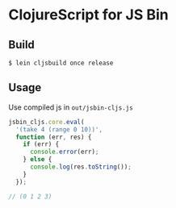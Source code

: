 # ClojureScript for JS Bin

## Build

`$ lein cljsbuild once release`

## Usage

Use compiled js in `out/jsbin-cljs.js`

```javascript
jsbin_cljs.core.eval(
  '(take 4 (range 0 10))',
  function (err, res) {
    if (err) {
      console.error(err);
    } else {
      console.log(res.toString());
    }
  });

// (0 1 2 3)
```

